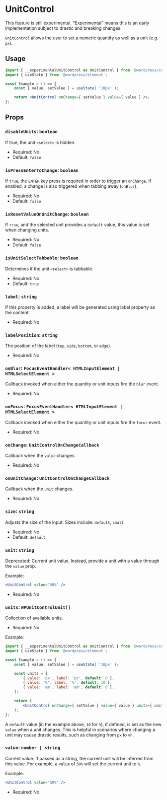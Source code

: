 # UnitControl

<div class="callout callout-alert">
This feature is still experimental. “Experimental” means this is an early implementation subject to drastic and breaking changes.
</div>

`UnitControl` allows the user to set a numeric quantity as well as a unit (e.g. `px`).

## Usage

```jsx
import { __experimentalUnitControl as UnitControl } from '@wordpress/components';
import { useState } from '@wordpress/element';

const Example = () => {
	const [ value, setValue ] = useState( '10px' );

	return <UnitControl onChange={ setValue } value={ value } />;
};
```

## Props

### `disableUnits`: `boolean`

If true, the unit `<select>` is hidden.

-   Required: No
-   Default: `false`

### `isPressEnterToChange`: `boolean`

If `true`, the `ENTER` key press is required in order to trigger an `onChange`. If enabled, a change is also triggered when tabbing away (`onBlur`).

-   Required: No
-   Default: `false`

### `isResetValueOnUnitChange`: `boolean`

If `true`, and the selected unit provides a `default` value, this value is set when changing units.

-   Required: No
-   Default: `false`

### `isUnitSelectTabbable`: `boolean`

Determines if the unit `<select>` is tabbable.

-   Required: No
-   Default: `true`

### `label`: `string`

If this property is added, a label will be generated using label property as the content.

-   Required: No

### `labelPosition`: `string`

The position of the label (`top`, `side`, `bottom`, or `edge`).

-   Required: No

### `onBlur`: `FocusEventHandler< HTMLInputElement | HTMLSelectElement >`

Callback invoked when either the quantity or unit inputs fire the `blur` event.

-   Required: No

### `onFocus`: `FocusEventHandler< HTMLInputElement | HTMLSelectElement >`

Callback invoked when either the quantity or unit inputs fire the `focus` event.

-   Required: No

### `onChange`: `UnitControlOnChangeCallback`

Callback when the `value` changes.

-   Required: No

### `onUnitChange`: `UnitControlOnChangeCallback`

Callback when the `unit` changes.

-   Required: No

### `size`: `string`

Adjusts the size of the input.
Sizes include: `default`, `small`

-   Required: No
-   Default: `default`

### `unit`: `string`

Deprecated: Current unit value.
Instead, provide a unit with a value through the `value` prop.

Example:

```jsx
<UnitControl value="50%" />
```

-   Required: No

### `units`: `WPUnitControlUnit[]`

Collection of available units.

-   Required: No

Example:

```jsx
import { __experimentalUnitControl as UnitControl } from '@wordpress/components';
import { useState } from '@wordpress/element';

const Example = () => {
	const [ value, setValue ] = useState( '10px' );

	const units = [
		{ value: 'px', label: 'px', default: 0 },
		{ value: '%', label: '%', default: 10 },
		{ value: 'em', label: 'em', default: 0 },
	];

	return (
		<UnitControl onChange={ setValue } value={ value } units={ units } />
	);
};
```

A `default` value (in the example above, `10` for `%`), if defined, is set as the new `value` when a unit changes. This is helpful in scenarios where changing a unit may cause drastic results, such as changing from `px` to `vh`.

### `value`: `number | string`

Current value. If passed as a string, the current unit will be inferred from this value.
For example, a `value` of `50%` will set the current unit to `%`.

Example:

```jsx
<UnitControl value="50%" />
```

-   Required: No
